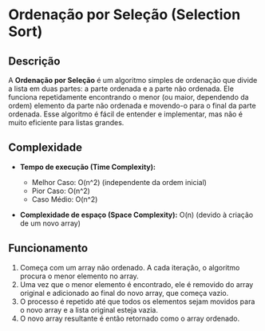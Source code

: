# Ordenação por Seleção (Selection Sort)

## Descrição
A **Ordenação por Seleção** é um algoritmo simples de ordenação que divide a lista em duas partes: a parte ordenada e a parte não ordenada. Ele funciona repetidamente encontrando o menor (ou maior, dependendo da ordem) elemento da parte não ordenada e movendo-o para o final da parte ordenada. Esse algoritmo é fácil de entender e implementar, mas não é muito eficiente para listas grandes.

## Complexidade
- **Tempo de execução (Time Complexity):**
  - Melhor Caso: O(n^2) (independente da ordem inicial)
  - Pior Caso: O(n^2)
  - Caso Médio: O(n^2)
  
- **Complexidade de espaço (Space Complexity):** O(n) (devido à criação de um novo array)

## Funcionamento
1. Começa com um array não ordenado. A cada iteração, o algoritmo procura o menor elemento no array.
2. Uma vez que o menor elemento é encontrado, ele é removido do array original e adicionado ao final do novo array, que começa vazio.
3. O processo é repetido até que todos os elementos sejam movidos para o novo array e a lista original esteja vazia.
4. O novo array resultante é então retornado como o array ordenado.
